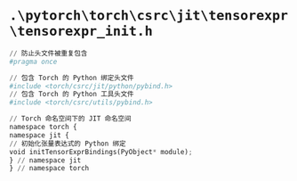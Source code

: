 # `.\pytorch\torch\csrc\jit\tensorexpr\tensorexpr_init.h`

```py
// 防止头文件被重复包含
#pragma once

// 包含 Torch 的 Python 绑定头文件
#include <torch/csrc/jit/python/pybind.h>
// 包含 Torch 的 Python 工具头文件
#include <torch/csrc/utils/pybind.h>

// Torch 命名空间下的 JIT 命名空间
namespace torch {
namespace jit {
// 初始化张量表达式的 Python 绑定
void initTensorExprBindings(PyObject* module);
} // namespace jit
} // namespace torch
```